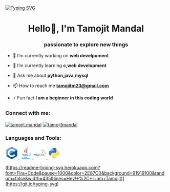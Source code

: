 <a href="https://git.io/typing-svg"><img src="https://readme-typing-svg.herokuapp.com?font=Fira+Code&weight=300&size=31&pause=1000&color=26FFE0&background=232F448B&center=true&random=false&width=435&lines=Hey!+%2C+I+am+Tamojit+;WELCOME+TO+MY+PROFILE" alt="Typing SVG" /></a>


<h1 align="center">Hello👋, I'm Tamojit Mandal</h1>
<h3 align="center">passionate to explore new things</h3>

- 🔭 I’m currently working on **web develpoment**

- 🌱 I’m currently learning **c,web development**

- 💬 Ask me about **python,java,mysql**

- 📫 How to reach me **tamojitm23@gmail.com**

- ⚡ Fun fact **I am a beginner in this coding world**

<h3 align="left">Connect with me:</h3>
<p align="left">
<a href="https://instagram.com/tamojit.mandal" target="blank"><img align="center" src="https://raw.githubusercontent.com/rahuldkjain/github-profile-readme-generator/master/src/images/icons/Social/instagram.svg" alt="tamojit.mandal" height="30" width="40" /></a>
<a href="https://www.hackerrank.com/tamojitmandal" target="blank"><img align="center" src="https://raw.githubusercontent.com/rahuldkjain/github-profile-readme-generator/master/src/images/icons/Social/hackerrank.svg" alt="tamojitmandal" height="30" width="40" /></a>
</p>

<h3 align="left">Languages and Tools:</h3>
<p align="left"> <a href="https://www.cprogramming.com/" target="_blank" rel="noreferrer"> <img src="https://raw.githubusercontent.com/devicons/devicon/master/icons/c/c-original.svg" alt="c" width="40" height="40"/> </a> <a href="https://www.java.com" target="_blank" rel="noreferrer"> <img src="https://raw.githubusercontent.com/devicons/devicon/master/icons/java/java-original.svg" alt="java" width="40" height="40"/> </a> <a href="https://www.mysql.com/" target="_blank" rel="noreferrer"> <img src="https://raw.githubusercontent.com/devicons/devicon/master/icons/mysql/mysql-original-wordmark.svg" alt="mysql" width="40" height="40"/> </a> <a href="https://www.python.org" target="_blank" rel="noreferrer"> <img src="https://raw.githubusercontent.com/devicons/devicon/master/icons/python/python-original.svg" alt="python" width="40" height="40"/> </a> </p>


(https://readme-typing-svg.herokuapp.com?font=Fira+Code&pause=1000&color=2E87C0&background=91919100&random=false&width=435&lines=Hey!+%2C+I+am+Tamojit)](https://git.io/typing-svg)

